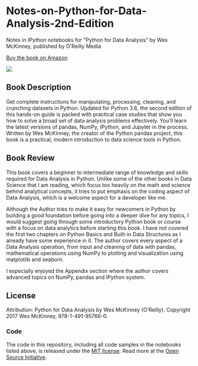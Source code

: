 # Notes-on-Python-for-Data-Analysis-2nd-Edition

Notes in IPython notebooks for "Python for Data Analysis" by Wes McKinney,
published by O'Reilly Media

[Buy the book on Amazon][1]

<a href="https://notebooks.azure.com/import/gh/wesm/pydata-book"><img src="https://notebooks.azure.com/launch.png" /></a>

## Book Description

Get complete instructions for manipulating, processing, cleaning, and crunching datasets in Python. Updated for Python 3.6, the second edition of this hands-on guide is packed with practical case studies that show you how to solve a broad set of data analysis problems effectively. You’ll learn the latest versions of pandas, NumPy, IPython, and Jupyter in the process. Written by Wes McKinney, the creator of the Python pandas project, this book is a practical, modern introduction to data science tools in Python.

## Book Review
This book covers a beginner to intermediate range of knowledge and skills required for Data Analysis in Python. Unlike some of the other books in Data Science that I am reading, which focus too heavily on the math and science behind analytical concepts, it tries to put emphasis on the coding aspect of Data Analysis, which is a welcome aspect for a developer like me.

Although the Author tries to make it easy for newcomers in Python by building a good foundation before going into a deeper dive for any topics, I would suggest going through some introductory Python book or course with a focus on data analytics before starting this book. I have not covered the first two chapters on Python Basics and Built-in Data Structures as I already have some experience in it.
The author covers every aspect of a Data Analysis operation, from input and cleaning of data with pandas, mathematical operations using NumPy to plotting and visualization using matplotlib and seaborn.

I especially enjoyed the  Appendix section where the author covers advanced topics on NumPy, pandas and IPython system.


## License
Attribution: Python for Data Analysis by Wes McKinney (O’Reilly). Copyright 2017 Wes McKinney, 978-1-491-95766-0.
### Code

The code in this repository, including all code samples in the notebooks listed
above, is released under the [MIT license](LICENSE-CODE). Read more at the
[Open Source Initiative](https://opensource.org/licenses/MIT).

[1]: http://amzn.to/2vvBijB
